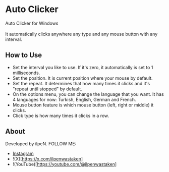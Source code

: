 # Auto Clicker
Auto Clicker for Windows <br></br>
It automatically clicks anywhere any type and any mouse button with any interval.
## How to Use
- Set the interval you like to use. If it's zero, it automatically is set to 1 milliseconds.
- Set the position. It is current position where your mouse by default.
- Set the repeat. It determines that how many times it clicks and it's "repeat until stopped" by default.
- On the options menu, you can change the language that you want. It has 4 languages for now: Turkish, English, German and French.
- Mouse button feature is which mouse button (left, right or middle) it clicks.
- Click type is how many times it clicks in a row.

## About
Developed by ilpeN. FOLLOW ME:
- [Instagram](https://instagram.com/ilpenwastaken)
- !(X)[https://x.com/ilpenwastaken]
- !(YouTube)[https://youtube.com/@ilpenwastaken]
